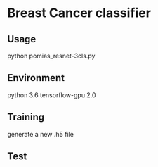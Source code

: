 Breast Cancer classifier 
========================
Usage
---------------
python pomias_resnet-3cls.py

Environment
-------------
python 3.6
tensorflow-gpu 2.0

Training
--------------
generate a new .h5 file

Test
----------



